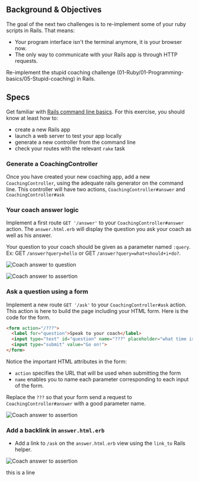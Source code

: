 ## Background & Objectives

The goal of the next two challenges is to re-implement some of your ruby scripts in Rails. That means:

- Your program interface isn't the terminal anymore, it is your browser now.
- The only way to communicate with your Rails app is through HTTP requests.

Re-implement the stupid coaching challenge (01-Ruby/01-Programming-basics/05-Stupid-coaching) in Rails.

## Specs

Get familiar with [Rails command line basics](http://guides.rubyonrails.org/command_line.html#command-line-basics). For this exercise, you should know at least how to:

- create a new Rails app
- launch a web server to test your app locally
- generate a new controller from the command line
- check your routes with the relevant `rake` task

### Generate a CoachingController

Once you have created your new coaching app, add a new `CoachingController`, using the adequate rails generator on the command line. This controller will have two actions, `CoachingController#answer` and `CoachingController#ask`

### Your coach answer logic

Implement a first route `GET '/answer'` to your `CoachingController#answer` action. The `answer.html.erb` will display the question you ask your coach as well as his answer.

Your question to your coach should be given as a parameter named `:query`. Ex: GET `/answer?query=hello` or GET `/answer?query=what+should+i+do?`.

![Coach answer to question](https://raw.githubusercontent.com/lewagon/karr-images/master/coach-answer-2.png)

![Coach answer to assertion](https://raw.githubusercontent.com/lewagon/karr-images/master/coach-answer-1.png)

### Ask a question using a form

Implement a new route `GET '/ask'` to your `CoachingController#ask` action. This action is here to build the page including your HTML form. Here is the code for the form.

```html
<form action="/???">
  <label for="question">Speak to your coach</label>
  <input type="text" id="question" name="???" placeholder="what time is it?">
  <input type="submit" value="Go on!">
</form>
```

Notice the important HTML attributes in the form:

- `action` specifies the URL that will be used when submitting the form
- `name` enables you to name each parameter corresponding to each input of the form.

Replace the `???` so that your form send a request to `CoachingController#answer` with a good parameter name.

![Coach answer to assertion](https://raw.githubusercontent.com/lewagon/karr-images/master/coach-ask.png)

### Add a backlink in `answer.html.erb`

- Add a link to `/ask` on the `answer.html.erb` view using the `link_to` Rails helper.

![Coach answer to assertion](https://raw.githubusercontent.com/lewagon/karr-images/master/coach-adding-link.png)

this is a line
